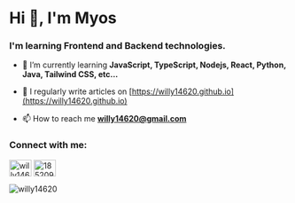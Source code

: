 <h1 align="left">Hi 👋, I'm Myos</h1>
<h3 align="left">I'm learning Frontend and Backend technologies.</h3>

- 🌱 I’m currently learning **JavaScript, TypeScript, Nodejs, React, Python, Java, Tailwind CSS, etc...**

- 📝 I regularly write articles on [https://willy14620.github.io](https://willy14620.github.io)

- 📫 How to reach me **willy14620@gmail.com**

<h3 align="left">Connect with me:</h3>
<p align="left">
<a href="https://twitter.com/willy14620" target="blank"><img align="center" src="https://raw.githubusercontent.com/rahuldkjain/github-profile-readme-generator/master/src/images/icons/Social/twitter.svg" alt="willy14620" height="30" width="40" /></a>
<a href="https://stackoverflow.com/users/18520940" target="blank"><img align="center" src="https://raw.githubusercontent.com/rahuldkjain/github-profile-readme-generator/master/src/images/icons/Social/stack-overflow.svg" alt="18520940" height="30" width="40" /></a>
</p>

<p><img align="center" src="https://github-readme-stats.vercel.app/api/top-langs?username=willy14620&show_icons=true&theme=dark&locale=en&layout=compact" alt="willy14620" /></p>
